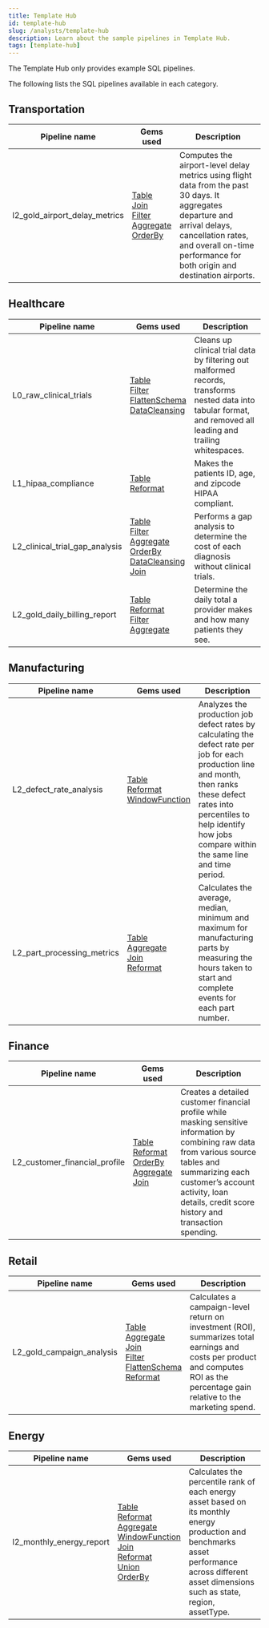```yaml
---
title: Template Hub
id: template-hub
slug: /analysts/template-hub
description: Learn about the sample pipelines in Template Hub.
tags: [template-hub]
---
```


The Template Hub only provides example SQL pipelines.

The following lists the SQL pipelines available in each category.

## Transportation

| Pipeline name                 | Gems used                                                                                                                                                     | Description                                                                                                                                                                                                                 |
| ----------------------------- | ------------------------------------------------------------------------------------------------------------------------------------------------------------- | --------------------------------------------------------------------------------------------------------------------------------------------------------------------------------------------------------------------------- |
| l2_gold_airport_delay_metrics | [Table](/analysts/table)<br/> [Join](/analysts/join)<br/> [Filter](/analysts/filter)<br/> [Aggregate](/analysts/aggregate)<br/> [OrderBy](/analysts/order-by) | Computes the airport-level delay metrics using flight data from the past 30 days. It aggregates departure and arrival delays, cancellation rates, and overall on-time performance for both origin and destination airports. |

## Healthcare

| Pipeline name                  | Gems used                                                                                                                                                                                                    | Description                                                                                                                                                     |
| ------------------------------ | ------------------------------------------------------------------------------------------------------------------------------------------------------------------------------------------------------------ | --------------------------------------------------------------------------------------------------------------------------------------------------------------- |
| L0_raw_clinical_trials         | [Table](/analysts/table)<br/> [Filter](/analysts/filter)<br/> [FlattenSchema](/analysts/flatten-schema)<br/> [DataCleansing](/analysts/data-cleansing)                                                       | Cleans up clinical trial data by filtering out malformed records, transforms nested data into tabular format, and removed all leading and trailing whitespaces. |
| L1_hipaa_compliance            | [Table](/analysts/table)<br/> [Reformat](/analysts/reformat)                                                                                                                                                 | Makes the patients ID, age, and zipcode HIPAA compliant.                                                                                                        |
| L2_clinical_trial_gap_analysis | [Table](/analysts/table)<br/> [Filter](/analysts/filter)<br/> [Aggregate](/analysts/aggregate)<br/> [OrderBy](/analysts/order-by)<br/> [DataCleansing](/analysts/data-cleansing)<br/> [Join](/analysts/join) | Performs a gap analysis to determine the cost of each diagnosis without clinical trials.                                                                        |
| L2_gold_daily_billing_report   | [Table](/analysts/table)<br/> [Reformat](/analysts/reformat)<br/> [Filter](/analysts/filter)<br/> [Aggregate](/analysts/aggregate)                                                                           | Determine the daily total a provider makes and how many patients they see.                                                                                      |

## Manufacturing

| Pipeline name              | Gems used                                                                                                                      | Description                                                                                                                                                                                                                                |
| -------------------------- | ------------------------------------------------------------------------------------------------------------------------------ | ------------------------------------------------------------------------------------------------------------------------------------------------------------------------------------------------------------------------------------------ |
| L2_defect_rate_analysis    | [Table](/analysts/table)<br/> [Reformat](/analysts/reformat)<br/> [WindowFunction](/analysts/window)                           | Analyzes the production job defect rates by calculating the defect rate per job for each production line and month, then ranks these defect rates into percentiles to help identify how jobs compare within the same line and time period. |
| L2_part_processing_metrics | [Table](/analysts/table)<br/> [Aggregate](/analysts/aggregate)<br/> [Join](/analysts/join)<br/> [Reformat](/analysts/reformat) | Calculates the average, median, minimum and maximum for manufacturing parts by measuring the hours taken to start and complete events for each part number.                                                                                |

## Finance

| Pipeline name                 | Gems used                                                                                                                                                         | Description                                                                                                                                                                                                                                       |
| ----------------------------- | ----------------------------------------------------------------------------------------------------------------------------------------------------------------- | ------------------------------------------------------------------------------------------------------------------------------------------------------------------------------------------------------------------------------------------------- |
| L2_customer_financial_profile | [Table](/analysts/table)<br/> [Reformat](/analysts/reformat)<br/> [OrderBy](/analysts/order-by)<br/> [Aggregate](/analysts/aggregate)<br/> [Join](/analysts/join) | Creates a detailed customer financial profile while masking sensitive information by combining raw data from various source tables and summarizing each customer’s account activity, loan details, credit score history and transaction spending. |

## Retail

| Pipeline name             | Gems used                                                                                                                                                                                                     | Description                                                                                                                                                                      |
| ------------------------- | ------------------------------------------------------------------------------------------------------------------------------------------------------------------------------------------------------------- | -------------------------------------------------------------------------------------------------------------------------------------------------------------------------------- |
| L2_gold_campaign_analysis | [Table](/analysts/table)<br/> [Aggregate](/analysts/aggregate)<br/> [Join](/analysts/join)<br/> [Filter](/analysts/filter)<br/> [FlattenSchema](/analysts/flatten-schema)<br/> [Reformat](/analysts/reformat) | Calculates a campaign-level return on investment (ROI), summarizes total earnings and costs per product and computes ROI as the percentage gain relative to the marketing spend. |

## Energy

| Pipeline name            | Gems used                                                                                                                                                                                                                                                                   | Description                                                                                                                                                                                     |
| ------------------------ | --------------------------------------------------------------------------------------------------------------------------------------------------------------------------------------------------------------------------------------------------------------------------- | ----------------------------------------------------------------------------------------------------------------------------------------------------------------------------------------------- |
| l2_monthly_energy_report | [Table](/analysts/table)<br/> [Reformat](/analysts/reformat)<br/> [Aggregate](/analysts/aggregate)<br/> [WindowFunction](/analysts/window)<br/> [Join](/analysts/join)<br/> [Reformat](/analysts/reformat)<br/> [Union](/analysts/union)<br/> [OrderBy](/analysts/order-by) | Calculates the percentile rank of each energy asset based on its monthly energy production and benchmarks asset performance across different asset dimensions such as state, region, assetType. |
